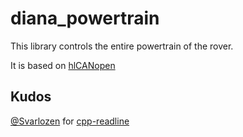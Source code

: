 # diana_powertrain

This library controls the entire powertrain of the rover.

It is based on [hlCANopen](https://github.com/team-diana/hlCANopen)

## Kudos

[@Svarlozen](https://github.com/Svalorzen/) for [cpp-readline](https://github.com/Svalorzen/cpp-readline)


